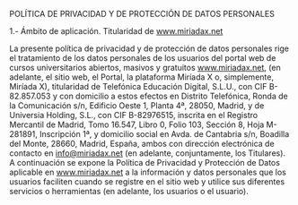 POLÍTICA DE PRIVACIDAD Y DE PROTECCIÓN DE DATOS PERSONALES

1.- Ámbito de aplicación. Titularidad de www.miriadax.net

La presente política de privacidad y de protección de datos personales rige el tratamiento de los datos personales de los usuarios del portal web de cursos universitarios abiertos, masivos y gratuitos www.miriadax.net, (en adelante, el sitio web, el Portal, la plataforma Miríada X o, simplemente, Miríada X), titularidad de Telefónica Educación Digital, S.L.U., con CIF B-82.857.053 y con domicilio a estos efectos en Distrito Telefónica, Ronda de la Comunicación s/n, Edificio Oeste 1, Planta 4ª, 28050, Madrid,  y de Universia Holding, S.L., con CIF B-82976515, inscrita en el Registro Mercantil de Madrid, Tomo 16.547, Libro 0, Folio 103, Sección 8, Hoja M-281891, Inscripción 1ª, y domicilio social en Avda. de Cantabria s/n, Boadilla del Monte, 28660, Madrid, España, ambos con dirección electrónica de contacto en info@miriadax.net (en adelante, conjuntamente, los Titulares).
A continuación se expone la Política de Privacidad y Protección de Datos aplicable en www.miriadax.net a la información y datos personales que los usuarios faciliten cuando se registre en el sitio web y utilice sus diferentes servicios o herramientas (en adelante, los usuarios o el usuario).   
